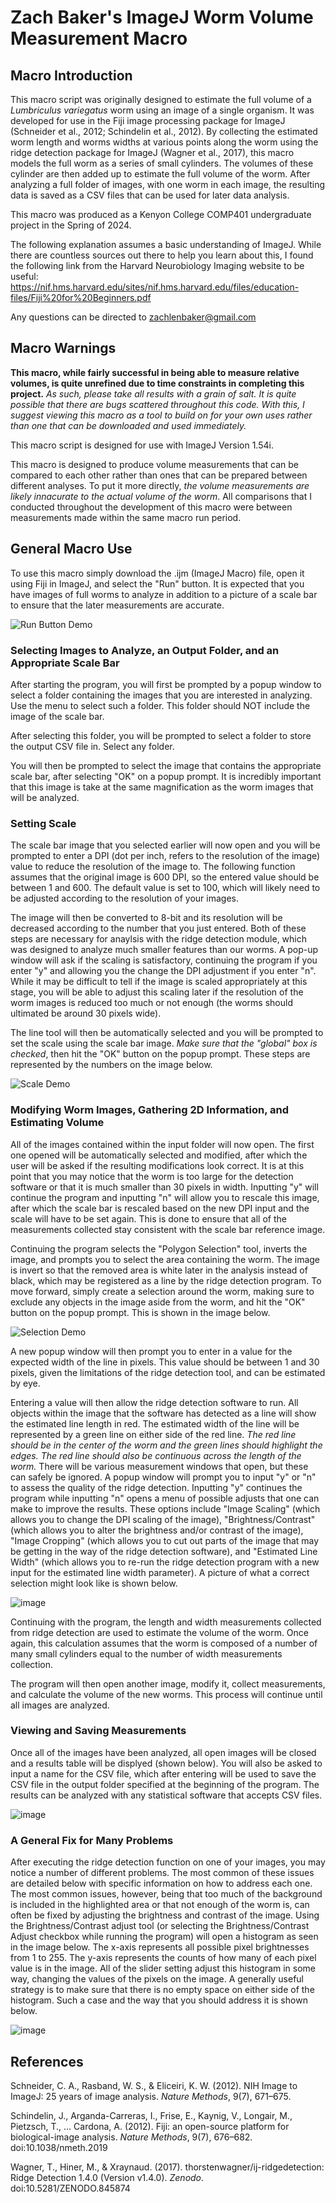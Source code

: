 ﻿# Zach Baker's ImageJ Worm Volume Measurement Macro
## Macro Introduction
This macro script was originally designed to estimate the full volume of a *Lumbriculus variegatus* worm using an image of a single organism. It was developed for use in the Fiji image processing package for ImageJ (Schneider et al., 2012; Schindelin et al., 2012). By collecting the estimated worm length and worms widths at various points along the worm using the ridge detection package for ImageJ (Wagner et al., 2017), this macro models the full worm as a series of small cylinders. The volumes of these cylinder are then added up to estimate the full volume of the worm. After analyzing a full folder of images, with one worm in each image, the resulting data is saved as a CSV files that can be used for later data analysis.

This macro was produced as a Kenyon College COMP401 undergraduate project in the Spring of 2024.

The following explanation assumes a basic understanding of ImageJ. While there are countless sources out there to help you learn about this, I found the following link from the Harvard Neurobiology Imaging website to be useful: https://nif.hms.harvard.edu/sites/nif.hms.harvard.edu/files/education-files/Fiji%20for%20Beginners.pdf

Any questions can be directed to zachlenbaker@gmail.com

## Macro Warnings
**This macro, while fairly successful in being able to measure relative volumes, is quite unrefined due to time constraints in completing this project.**
*As such, please take all results with a grain of salt. It is quite possible that there are bugs scattered throughout this code. With this, I suggest viewing this macro as a tool to build on for your own uses rather than one that can be downloaded and used immediately.*

This macro script is designed for use with ImageJ Version 1.54i.

This macro is designed to produce volume measurements that can be compared to each other rather than ones that can be prepared between different analyses. To put it more directly, *the volume measurements are likely innacurate to the actual volume of the worm*. All comparisons that I conducted throughout the development of this macro were between measurements made within the same macro run period.

## General Macro Use
To use this macro simply download the .ijm (ImageJ Macro) file, open it using Fiji in ImageJ, and select the "Run" button. It is expected that you have images of full worms to analyze in addition to a picture of a scale bar to ensure that the later measurements are accurate.

![Run Button Demo](https://github.com/zlbaker/ImageJ-Worm-Volume-Measurement/assets/156845020/d7f25b1b-dfd7-4a73-8fc7-b50c3ad2c9ec)


### Selecting Images to Analyze, an Output Folder, and an Appropriate Scale Bar
After starting the program, you will first be prompted by a popup window to select a folder containing the images that you are interested in analyzing. Use the menu to select such a folder. This folder should NOT include the image of the scale bar.

After selecting this folder, you will be prompted to select a folder to store the output CSV file in. Select any folder.

You will then be prompted to select the image that contains the appropriate scale bar, after selecting "OK" on a popup prompt. It is incredibly important that this image is take at the same magnification as the worm images that will be analyzed.

### Setting Scale
The scale bar image that you selected earlier will now open and you will be prompted to enter a DPI (dot per inch, refers to the resolution of the image) value to reduce the resolution of the image to. The following function assumes that the original image is 600 DPI, so the entered value should be between 1 and 600. The default value is set to 100, which will likely need to be adjusted according to the resolution of your images.

The image will then be converted to 8-bit and its resolution will be decreased according to the number that you just entered. Both of these steps are necessary for anaylsis with the ridge detection module, which was designed to analyze much smaller features than our worms. A pop-up window will ask if the scaling is satisfactory, continuing the program if you enter "y" and allowing you the change the DPI adjustment if you enter "n". While it may be difficult to tell if the image is scaled appropriately at this stage, you will be able to adjust this scaling later if the resolution of the worm images is reduced too much or not enough (the worms should ultimated be around 30 pixels wide).

The line tool will then be automatically selected and you will be prompted to set the scale using the scale bar image. *Make sure that the "global" box is checked*, then hit the "OK" button on the popup prompt. These steps are represented by the numbers on the image below.

![Scale Demo](https://github.com/zlbaker/ImageJ-Worm-Volume-Measurement/assets/156845020/7f5fd87a-5cb2-4a6e-b33b-1d901b78bae4)

### Modifying Worm Images, Gathering 2D Information, and Estimating Volume
All of the images contained within the input folder will now open. The first one opened will be automatically selected and modified, after which the user will be asked if the resulting modifications look correct. It is at this point that you may notice that the worm is too large for the detection software or that it is much smaller than 30 pixels in width. Inputting "y" will continue the program and inputting "n" will allow you to rescale this image, after which the scale bar is rescaled based on the new DPI input and the scale will have to be set again. This is done to ensure that all of the measurements collected stay consistent with the scale bar reference image.

Continuing the program selects the "Polygon Selection" tool, inverts the image, and prompts you to select the area containing the worm. The image is invert so that the removed area is white later in the analysis instead of black, which may be registered as a line by the ridge detection program. To move forward, simply create a selection around the worm, making sure to exclude any objects in the image aside from the worm, and hit the "OK" button on the popup prompt. This is shown in the image below.

![Selection Demo](https://github.com/zlbaker/ImageJ-Worm-Volume-Measurement/assets/156845020/4e27a702-22f6-410a-8b6b-50ec422af2ea)

A new popup window will then prompt you to enter in a value for the expected width of the line in pixels. This value should be between 1 and 30 pixels, given the limitations of the ridge detection tool, and can be estimated by eye.

Entering a value will then allow the ridge detection software to run. All objects within the image that the software has detected as a line will show the estimated line length in red. The estimated width of the line will be represented by a green line on either side of the red line. *The red line should be in the center of the worm and the green lines should highlight the edges. The red line should also be continuous across the length of the worm.* There will be various measurement windows that open, but these can safely be ignored. A popup window will prompt you to input "y" or "n" to assess the quality of the ridge detection. Inputting "y" continues the program while inputting "n" opens a menu of possible adjusts that one can make to improve the results. These options include "Image Scaling" (which allows you to change the DPI scaling of the image), "Brightness/Contrast" (which allows you to alter the brightness and/or contrast of the image), "Image Cropping" (which allows you to cut out parts of the image that may be getting in the way of the ridge detection software), and "Estimated Line Width" (which allows you to re-run the ridge detection program with a new input for the estimated line width parameter). A picture of what a correct selection might look like is shown below.

![image](https://github.com/zlbaker/ImageJ-Worm-Volume-Measurement/assets/156845020/089410b8-903f-4cbe-a06c-9d489f3c7733)

Continuing with the program, the length and width measurements collected from ridge detection are used to estimate the volume of the worm. Once again, this calculation assumes that the worm is composed of a number of many small cylinders equal to the number of width measurements collection.

The program will then open another image, modify it, collect measurements, and calculate the volume of the new worms. This process will continue until all images are analyzed.

### Viewing and Saving Measurements
Once all of the images have been analyzed, all open images will be closed and a results table will be displyed (shown below). You will also be asked to input a name for the CSV file, which after entering will be used to save the CSV file in the output folder specified at the beginning of the program. The results can be analyzed with any statistical software that accepts CSV files.

![image](https://github.com/zlbaker/ImageJ-Worm-Volume-Measurement/assets/156845020/b0914fef-d29a-40ac-a075-b00219652bef)

### A General Fix for Many Problems
After executing the ridge detection function on one of your images, you may notice a number of different problems. The most common of these issues are detailed below with specific information on how to address each one. The most common issues, however, being that too much of the background is included in the highlighted area or that not enough of the worm is, can often be fixed by adjusting the brightness and contrast of the image. Using the Brightness/Contrast adjust tool (or selecting the Brightness/Contrast Adjust checkbox while running the program) will open a histogram as seen in the image below. The x-axis represents all possible pixel brightnesses from 1 to 255. The y-axis represents the counts of how many of each pixel value is in the image. All of the slider setting adjust this histogram in some way, changing the values of the pixels on the image. A generally useful strategy is to make sure that there is no empty space on either side of the histogram. Such a case and the way that you should address it is shown below.

![image](https://github.com/zlbaker/ImageJ-Worm-Volume-Measurement/assets/156845020/a7dc559c-3f05-4dd9-8522-9fc58e8d2f69)



## References
Schneider, C. A., Rasband, W. S., & Eliceiri, K. W. (2012). NIH Image to ImageJ: 25 years of image analysis. *Nature Methods*, 9(7), 671–675.

Schindelin, J., Arganda-Carreras, I., Frise, E., Kaynig, V., Longair, M., Pietzsch, T., … Cardona, A. (2012). Fiji: an open-source platform for biological-image analysis. *Nature Methods*, 9(7), 676–682. doi:10.1038/nmeth.2019

Wagner, T., Hiner, M., & Xraynaud. (2017). thorstenwagner/ij-ridgedetection: Ridge Detection 1.4.0 (Version v1.4.0). *Zenodo*. doi:10.5281/ZENODO.845874

